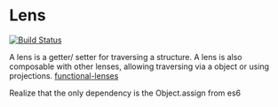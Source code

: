 # Lens

[![Build Status](https://travis-ci.org/justmiller/ts-lens.svg?branch=master)](https://travis-ci.org/justmiller/ts-lens)

A lens is a getter/ setter for traversing a structure. 
A lens is also composable with other lenses, allowing traversing via a object or using projections.
[functional-lenses](https://medium.com/@dtipson/functional-lenses-d1aba9e52254)

Realize that the only dependency is the Object.assign from es6
